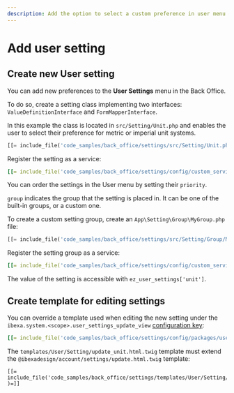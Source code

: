 ```yaml
---
description: Add the option to select a custom preference in user menu.
---
```


# Add user setting

## Create new User setting

You can add new preferences to the **User Settings** menu in the Back Office.

To do so, create a setting class implementing two interfaces:
`ValueDefinitionInterface` and `FormMapperInterface`.

In this example the class is located in `src/Setting/Unit.php`
and enables the user to select their preference for metric or imperial unit systems.

``` php
[[= include_file('code_samples/back_office/settings/src/Setting/Unit.php') =]]
```

Register the setting as a service:

``` yaml
[[= include_file('code_samples/back_office/settings/config/custom_services.yaml', 0, 5 )=]]
```

You can order the settings in the User menu by setting their `priority`.

`group` indicates the group that the setting is placed in.
It can be one of the built-in groups, or a custom one.

To create a custom setting group, create an `App\Setting\Group\MyGroup.php` file:

``` php
[[= include_file('code_samples/back_office/settings/src/Setting/Group/MyGroup.php' )=]]
```

Register the setting group as a service:

``` yaml
[[= include_file('code_samples/back_office/settings/config/custom_services.yaml', 6, 9 )=]]
```

The value of the setting is accessible with `ez_user_settings['unit']`.

## Create template for editing settings

You can override a template used when editing the new setting
under the `ibexa.system.<scope>.user_settings_update_view` [configuration key](configuration.md#configuration-files):

``` yaml
[[= include_file('code_samples/back_office/settings/config/packages/user_settings.yaml' )=]]
```

The `templates/User/Setting/update_unit.html.twig` template must extend the `@ibexadesign/account/settings/update.html.twig` template:

``` html+twig
[[= include_file('code_samples/back_office/settings/templates/User/Setting/update_unit.html.twig' )=]]
```

